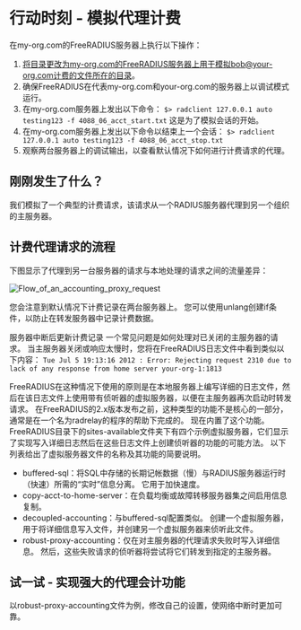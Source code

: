 # 行动时刻 - 模拟代理计费
在my-org.com的FreeRADIUS服务器上执行以下操作：
1. 将目录更改为my-org.com的FreeRADIUS服务器上用于模拟bob@your-org.com计费的文件所在的目录。
2. 确保FreeRADIUS在代表my-org.com和your-org.com的服务器上以调试模式运行。
3. 在my-org.com服务器上发出以下命令：
`$> radclient 127.0.0.1 auto testing123 -f 4088_06_acct_start.txt`
这是为了模拟会话的开始。
4. 在my-org.com服务器上发出以下命令以结束上一个会话：
`$> radclient 127.0.0.1 auto testing123 -f 4088_06_acct_stop.txt`
5. 观察两台服务器上的调试输出，以查看默认情况下如何进行计费请求的代理。

## 刚刚发生了什么？
我们模拟了一个典型的计费请求，该请求从一个RADIUS服务器代理到另一个组织的主服务器。

## 计费代理请求的流程
下图显示了代理到另一台服务器的请求与本地处理的请求之间的流量差异：

![Flow_of_an_accounting_proxy_request](https://github.com/lsqms/FreeRADIUS/blob/master/image/ch12/Flow_of_an_accounting_proxy_request.PNG?raw=true)

您会注意到默认情况下计费记录在两台服务器上。 您可以使用unlang创建if条件，以防止在转发服务器中记录计费数据。

服务器中断后更新计费记录
一个常见问题是如何处理对已关闭的主服务器的请求。 当主服务器关闭或响应太慢时，您将在FreeRADIUS日志文件中看到类似以下内容：
`Tue Jul 5 19:13:16 2012 : Error: Rejecting request 2310 due to lack of any response from home server your-org-1:1813`

FreeRADIUS在这种情况下使用的原则是在本地服务器上编写详细的日志文件，然后在该日志文件上使用带有侦听器的虚拟服务器，以便在主服务器再次启动时转发请求。
在FreeRADIUS的2.x版本发布之前，这种类型的功能不是核心的一部分，通常是在一个名为radrelay的程序的帮助下完成的。 现在内置了这个功能。FreeRADIUS目录下的sites-available文件夹下有四个示例虚拟服务器，它们显示了实现写入详细日志然后在这些日志文件上创建侦听器的功能的可能方法。  以下列表给出了虚拟服务器文件的名称及其功能的简要说明。

+ buffered-sql：将SQL中存储的长期记帐数据（慢）与RADIUS服务器运行时（快速）所需的“实时”信息分离。 它用于加快速度。
+ copy-acct-to-home-server：在负载均衡或故障转移服务器集之间启用信息复制。
+ decoupled-accounting：与buffered-sql配置类似。 创建一个虚拟服务器，用于将详细信息写入文件，并创建另一个虚拟服务器来侦听此文件。
+ robust-proxy-accounting：仅在对主服务器的代理请求失败时写入详细信息。 然后，这些失败请求的侦听器将尝试将它们转发到指定的主服务器。

## 试一试 - 实现强大的代理会计功能
以robust-proxy-accounting文件为例，修改自己的设置，使网络中断时更加可靠。




















